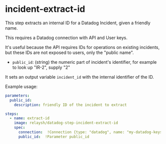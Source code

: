 # incident-extract-id

This step extracts an internal ID for a Datadog Incident, given a friendly name.

This requires a Datadog connection with API and User keys.

It's useful because the API requires IDs for operations on existing incidents, but these IDs are not exposed to users, only the "public name".

* `public_id`: (string) the numeric part of incident's identifier, for example to look up "IR-2", supply "2"

It sets an output variable `incident_id` with the internal identifier of the ID.

Example usage:

```yaml
parameters:
  public_id:
    description: friendly ID of the incident to extract

steps:
  - name: extract-id
    image: relaysh/datadog-step-incident-extract-id
    spec:
      connection:  !Connection {type: "datadog", name: "my-datadog-keys"}
      public_id:  !Parameter public_id
```
